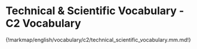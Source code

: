 # Technical & Scientific Vocabulary - C2 Vocabulary

{!markmap/english/vocabulary/c2/technical_scientific_vocabulary.mm.md!}
